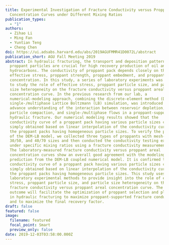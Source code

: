```yaml
---
title: Experimental Investigation of Fracture Conductivity versus Proppant Areal
  Concentration Curves under Different Mixing Ratios
publication_types:
  - "1"
authors:
  - Zihao Li
  - Ming Fan
  - Yuntian Teng
  - Cheng Chen
doi: https://ui.adsabs.harvard.edu/abs/2019AGUFMMR41D0072L/abstract
publication_short: AGU Fall Meeting 2019
abstract: In hydraulic fracturing, the transport and deposition patterns of
  proppant particles are crucial for high recovery production of oil and gas
  hydrocarbons. The conductivity of proppant pack depends closely on the
  effective stress, proppant strength, proppant embedment, and proppant areal
  concentration. In this study, a series of laboratory experiments was conducted
  to study the role of effective stress, proppant particle size, and particle
  size heterogeneity on the fracture conductivity versus proppant areal
  concentration curve. In the previous research from our lab, a
  numerical-modeling approach, combining the discrete-element method (DEM) with
  single-/multiphase Lattice Boltzmann (LB) simulation, was introduced to
  advance understanding of the interaction between reservoir depletion, proppant
  particle compaction, and single-/multiphase flows in a proppant-supported
  hydraulic fracture. Our numerical modeling results showed that the
  conductivity curve of a proppant pack having various particle sizes cannot be
  simply obtained based on linear interpolation of the conductivity curves of
  the proppant packs having homogeneous particle sizes. To verify the prediction
  of the DEM-LB model, we collected three types of proppants with mesh-20/40,
  30/50, and 40/70 sizes and then conducted the conductivity testing experiment
  under specific mixing ratios using a fracture conductivity measurement cell.
  The laboratory-measured fracture conductivity versus proppant areal
  concentration curves show an overall good agreement with the modeling
  prediction from the DEM-LB coupled numerical model. It is confirmed that the
  conductivity curve of a proppant pack having various particle sizes cannot be
  simply obtained based on linear interpolation of the conductivity curves of
  the proppant packs having homogeneous particle sizes. This study uses
  laboratory experimental methods to provide insight into the role of effective
  stress, proppant particle size, and particle size heterogeneity on the
  fracture conductivity versus proppant areal concentration curve. The research
  outcome will facilitate the optimization of proppant selection and placement
  in hydraulic fracturing to maximize proppant-supported fracture conductivity
  and to maximize the final recovery factor.
draft: false
featured: false
image:
  filename: featured
  focal_point: Smart
  preview_only: false
date: 2019-12-03T03:58:00.000Z
---
```

